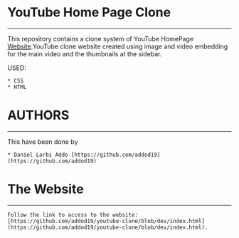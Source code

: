# YouTube Home Page Clone
----

This repository contains a clone system of YouTube HomePage [Website](https://github.com/addod19/youtube-clone/blob/dev/index.html).YouTube clone website created
using image and video embedding for the main video and the thumbnails at the sidebar.


USED:

    * CSS
    * HTML

# AUTHORS
----

This have been done by

    * Daniel Larbi Addo [https://github.com/addod19](https://github.com/addod19)


# The Website
----

    Follow the link to access to the website: [https://github.com/addod19/youtube-clone/blob/dev/index.html](https://github.com/addod19/youtube-clone/blob/dev/index.html).
